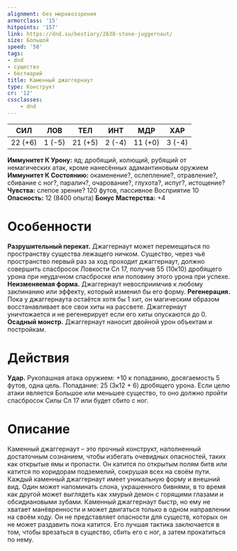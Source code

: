 ```yaml
---
alignment: без мировоззрения
armorclass: '15'
hitpoints: '157'
link: https://dnd.su/bestiary/2638-stone-juggernaut/
size: Большой
speed: '50'
tags:
- dnd
- существо
- бестиарий
title: Каменный джаггернаут
type: Конструкт
cr: '12'
cssclasses:
    - dnd
---
```



| СИЛ | ЛОВ | ТЕЛ | ИНТ | МДР | ХАР |
|---|---|---|---|---|---|
| 22 (+6) | 1 (-5) | 21 (+5) | 2 (-4) | 11 (+0) | 3 (-4) |
**Иммунитет К Урону:** яд; дробящий, колющий, рубящий от немагических атак, кроме нанесённых адамантиновым оружием
**Иммунитет К Состоянию:** окаменение?, ослепление?, отравление?, сбивание с ног?, паралич?, очарование?, глухота?, испуг?, истощение?
**Чувства:** слепое зрение? 120 футов, пассивное Восприятие 10
**Опасность:** 12 (8400 опыта)
**Бонус Мастерства:** +4


# Особенности
**Разрушительный перекат.** Джаггернаут может перемещаться по пространству существа лежащего ничком. Существо, через чьё пространство первый раз за ход проходит джаггернаут, должно совершить спасбросок Ловкости Сл 17, получив 55 (10к10) дробящего урона при неудачном спасброске или половину этого урона при успехе.
**Неизменяемая форма.** Джаггернаут невосприимчив к любому заклинанию или эффекту, который изменил бы его форму.
**Регенерация.** Пока у джаггернаута остаётся хотя бы 1 хит, он магическим образом восстанавливает все свои хиты на рассвете. Джаггернаут уничтожается и не регенерирует если его хиты опускаются до 0.
**Осадный монстр.** Джаггернаут наносит двойной урон объектам и постройкам.


# Действия
**Удар.** Рукопашная атака оружием: +10 к попаданию, досягаемость 5 футов, одна цель. Попадание: 25 (3к12 + 6) дробящего урона. Если целю атаки является Большое или меньшее существо, то оно должно пройти спасбросок Силы Сл 17 или будет сбито с ног.


# Описание
Каменный джаггернаут – это прочный конструкт, наполненный достаточным сознанием, чтобы избегать очевидных опасностей, таких как открытые ямы и пропасти. Он катится по открытым полям битв или катится по коридорам подземелий, сокрушая всех на своём пути. Каждый каменный джаггернаут имеет уникальную форму и внешний вид. Один может напоминать слона, украшенного бивнями, в то время как другой может выглядеть как хмурый демон с горящими глазами и обсидиановыми зубами. Каменный джаггернаут быстр, но ему не хватает манёвренности и может двигаться только в одном направлении на своём ходу. Он не представляет опасности для существ, которых он не может раздавить пока катится. Его лучшая тактика заключается в том, чтобы врезаться в существо, сбить его с ног, а затем прокатиться по нему.